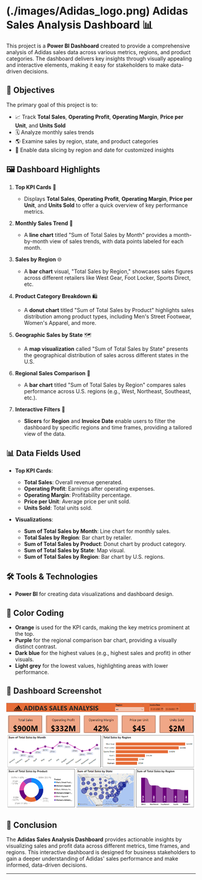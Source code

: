 # (./images/Adidas_logo.png) Adidas Sales Analysis Dashboard 📊

This project is a **Power BI Dashboard** created to provide a comprehensive analysis of Adidas sales data across various metrics, regions, and product categories. The dashboard delivers key insights through visually appealing and interactive elements, making it easy for stakeholders to make data-driven decisions.

## 🌟 Objectives

The primary goal of this project is to:

- 📈 Track **Total Sales**, **Operating Profit**, **Operating Margin**, **Price per Unit**, and **Units Sold**
- 🗓️ Analyze monthly sales trends
- 🌎 Examine sales by region, state, and product categories
- 🎯 Enable data slicing by region and date for customized insights

## 🖼️ Dashboard Highlights

1. **Top KPI Cards** 🎯  
   - Displays **Total Sales**, **Operating Profit**, **Operating Margin**, **Price per Unit**, and **Units Sold** to offer a quick overview of key performance metrics.

2. **Monthly Sales Trend** 📅  
   - A **line chart** titled "Sum of Total Sales by Month" provides a month-by-month view of sales trends, with data points labeled for each month.

3. **Sales by Region** 🌐  
   - A **bar chart** visual, "Total Sales by Region," showcases sales figures across different retailers like West Gear, Foot Locker, Sports Direct, etc.

4. **Product Category Breakdown** 🛍️  
   - A **donut chart** titled "Sum of Total Sales by Product" highlights sales distribution among product types, including Men's Street Footwear, Women's Apparel, and more.

5. **Geographic Sales by State** 🗺️  
   - A **map visualization** called "Sum of Total Sales by State" presents the geographical distribution of sales across different states in the U.S.

6. **Regional Sales Comparison** 📍  
   - A **bar chart** titled "Sum of Total Sales by Region" compares sales performance across U.S. regions (e.g., West, Northeast, Southeast, etc.).

7. **Interactive Filters** 🧩  
   - **Slicers** for **Region** and **Invoice Date** enable users to filter the dashboard by specific regions and time frames, providing a tailored view of the data.

## 📊 Data Fields Used

- **Top KPI Cards**:
  - **Total Sales**: Overall revenue generated.
  - **Operating Profit**: Earnings after operating expenses.
  - **Operating Margin**: Profitability percentage.
  - **Price per Unit**: Average price per unit sold.
  - **Units Sold**: Total units sold.

- **Visualizations**:
  - **Sum of Total Sales by Month**: Line chart for monthly sales.
  - **Total Sales by Region**: Bar chart by retailer.
  - **Sum of Total Sales by Product**: Donut chart by product category.
  - **Sum of Total Sales by State**: Map visual.
  - **Sum of Total Sales by Region**: Bar chart by U.S. regions.

## 🛠️ Tools & Technologies

- **Power BI** for creating data visualizations and dashboard design.

## 🎨 Color Coding

- **Orange** is used for the KPI cards, making the key metrics prominent at the top.
- **Purple** for the regional comparison bar chart, providing a visually distinct contrast.
- **Dark blue** for the highest values (e.g., highest sales and profit) in other visuals.
- **Light grey** for the lowest values, highlighting areas with lower performance.

## 📸 Dashboard Screenshot

![Dashboard Screenshot](./images/dashboard_screenshot.png)


## 📌 Conclusion

The **Adidas Sales Analysis Dashboard** provides actionable insights by visualizing sales and profit data across different metrics, time frames, and regions. This interactive dashboard is designed for business stakeholders to gain a deeper understanding of Adidas' sales performance and make informed, data-driven decisions.

---
